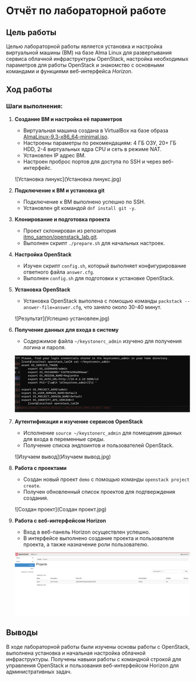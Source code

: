 # Отчёт по лабораторной работе

## Цель работы

Целью лабораторной работы является установка и настройка виртуальной машины (ВМ) на базе Alma Linux для развертывания сервиса облачной инфраструктуры OpenStack, настройка необходимых параметров для работы OpenStack и знакомство с основными командами и функциями веб-интерфейса _Horizon_.

## Ход работы

### Шаги выполнения:

1. **Создание ВМ и настройка её параметров**

   - Виртуальная машина создана в VirtualBox на базе образа [AlmaLinux-9.3-x86_64-minimal.iso](https://repo.almalinux.org/almalinux/9.3/isos/x86_64/AlmaLinux-9.3-x86_64-minimal.iso).
   - Настроены параметры по рекомендациям: 4 ГБ ОЗУ, 20+ ГБ HDD, 2-4 виртуальных ядра CPU и сеть в режиме NAT.
   - Установлен IP адрес ВМ.
   - Настроен проброс портов для доступа по SSH и через веб-интерфейс.

   ![Установка линукс](Установка линукс.jpg)

2. **Подключение к ВМ и установка git**

   - Подключение к ВМ выполнено успешно по SSH.
   - Установлен git командой `dnf install git -y`.

3. **Клонирование и подготовка проекта**

   - Проект склонирован из репозитория [itmo_samon/openstack_lab.git](https://gitlab.com/itmo_samon/openstack_lab.git).
   - Выполнен скрипт `./prepare.sh` для начальных настроек.

4. **Настройка OpenStack**

   - Изучен скрипт `config.sh`, который выполняет конфигурирование ответного файла `answer.cfg`.
   - Выполнен `config.sh` для подготовки к установке OpenStack.

5. **Установка OpenStack**

   - Установка OpenStack выполена с помощью команды `packstack --answer-file=answer.cfg`, что заняло около 30-40 минут.

   ![Результат](Успешно установлен.jpg)

6. **Получение данных для входа в систему**

   - Содержимое файла `~/keystonerc_admin` изучено для получения логина и пароля.

   ![cat keystonerc_admin](keystonerc_admin.jpg)

7. **Аутентификация и изучение сервисов OpenStack**

   - Исполнение `source ~/keystonerc_admin` для помещения данных для входа в переменные среды.
   - Получение списка эндпоинтов и пользователей OpenStack.

   ![Изучаем вывод](Изучаем вывод.jpg)

8. **Работа с проектами**

   - Создан новый проект `demo` с помощью команды `openstack project create`.
   - Получен обновленный список проектов для подтверждения создания.

   ![Создан проект](Создан проект.jpg)

9. **Работа с веб-интерфейсом Horizon**

   - Вход в веб-панель Horizon осуществлен успешно.
   - В интерфейсе выполнено создание проекта и пользователя проекта, а также назначение роли пользователю.

   ![Результат](Результат.jpg)

## Выводы

В ходе лабораторной работы были изучены основы работы с OpenStack, выполнена установка и начальная настройка облачной инфраструктуры. Получены навыки работы с командной строкой для управления OpenStack и пользования веб-интерфейсом Horizon для административных задач.
